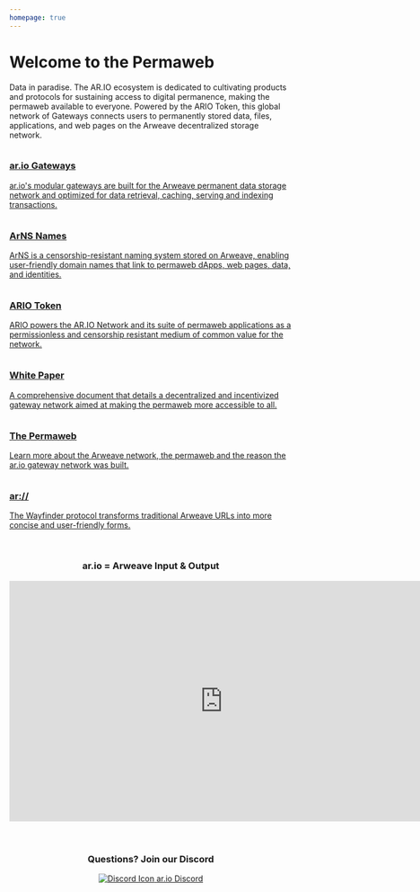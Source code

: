 ```yaml
---
homepage: true
---
```


# Welcome to the Permaweb

Data in paradise. The AR.IO ecosystem is dedicated to cultivating products and protocols for sustaining access to digital permanence, making the permaweb available to everyone. Powered by the ARIO Token, this global network of Gateways connects users to permanently stored data, files, applications, and web pages on the Arweave decentralized storage network.

<div id="block-container" class="home-container">

<div class="home-box">
<a href="./gateways">
<img class="smaller-image" :src="$withBase('/images/1-Gateways.png')">
<h3>ar.io Gateways</h3>
<p>ar.io's modular gateways are built for the Arweave permanent data storage network and optimized for data retrieval, caching, serving and indexing transactions.</p>
</a>
</div>

<div class="home-box">
<a href="./arns">
<img class="smaller-image" :src="$withBase('/images/2-ArNSys.png')">
<h3>ArNS Names</h3>
<p>ArNS is a censorship-resistant naming system stored on Arweave, enabling user-friendly domain names that link to permaweb dApps, web pages, data, and identities.</p>
</a>
</div>

<div class="home-box">
<a href="./token">
<img class="smaller-image" :src="$withBase('/images/3-Token.png')">
<h3>ARIO Token</h3>
<p>ARIO powers the AR.IO Network and its suite of permaweb applications as a permissionless and censorship resistant medium of common value for the network.</p>
</a>
</div>

<div class="home-box">
<a href="https://whitepaper_ar-io.arweave.net" target="_blank">
<img class="smaller-image" :src="$withBase('/images/4-White-Paper.png')">
<h3>White Paper</h3>
<p>A comprehensive document that details a decentralized and incentivized gateway network aimed at making the permaweb more accessible to all.</p>
</a>
</div>

<div class="home-box">
<a href="./arweave">
<img class="smaller-image" :src="$withBase('/images/5-The-Permaweb.png')">
<h3>The Permaweb</h3>
<p>Learn more about the Arweave network, the permaweb and the reason the ar.io gateway network was built.</p>
</a>
</div>

<div class="home-box">
<a href="./wayfinder">
<img class="smaller-image" :src="$withBase('/images/6-ARCSS.png')">
<h3>ar://</h3>
<p>The Wayfinder protocol transforms traditional Arweave URLs into more concise and user-friendly forms.</p>
</a>
</div>

</div>

</br>

<center>
<h3>ar.io = Arweave Input & Output</h3>
<div class="video-container">
<iframe width="760" height="428" src="https://www.youtube.com/embed/6HJc4_OYVMQ" title="What and Why AR.IO? | AR.IO 101" frameborder="0" allow="accelerometer; autoplay; clipboard-write; encrypted-media; gyroscope; picture-in-picture; web-share" allowfullscreen></iframe>
</div>

</br>
</br>

<h3>Questions? Join our Discord</h3>

<a href="https://discord.gg/7zUPfN4D6g" target="_self" class="discord-container">
    <img class="discord-logo-home" :src="$withBase('/images/discord-mark-black.svg')" alt="Discord Icon">
    <span class="discord-button-text">ar.io Discord</span>
</a>

</center>
